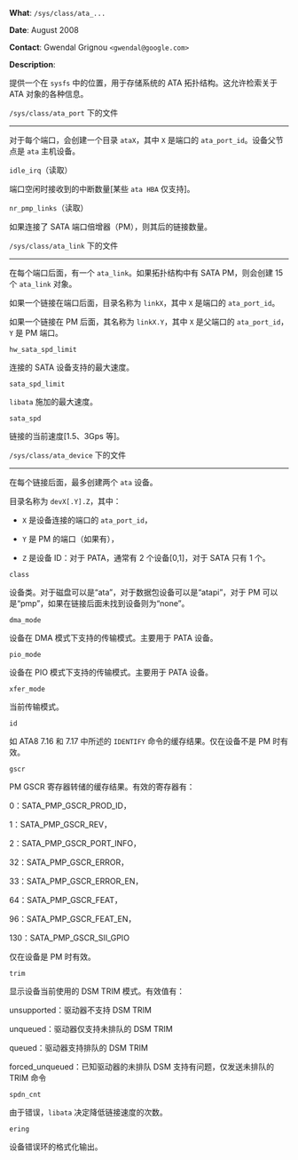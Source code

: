 **What**: `/sys/class/ata_...`

**Date**: August 2008

**Contact**: Gwendal Grignou `<gwendal@google.com>`

**Description**:

提供一个在 `sysfs` 中的位置，用于存储系统的 ATA 拓扑结构。这允许检索关于 ATA 对象的各种信息。

`/sys/class/ata_port` 下的文件

---------------------------------

对于每个端口，会创建一个目录 `ataX`，其中 `X` 是端口的 `ata_port_id`。设备父节点是 `ata` 主机设备。

`idle_irq`（读取）

端口空闲时接收到的中断数量[某些 `ata HBA` 仅支持]。

`nr_pmp_links`（读取）

如果连接了 SATA 端口倍增器（PM），则其后的链接数量。

`/sys/class/ata_link` 下的文件

---------------------------------

在每个端口后面，有一个 `ata_link`。如果拓扑结构中有 SATA PM，则会创建 15 个 `ata_link` 对象。

如果一个链接在端口后面，目录名称为 `linkX`，其中 `X` 是端口的 `ata_port_id`。

如果一个链接在 PM 后面，其名称为 `linkX.Y`，其中 `X` 是父端口的 `ata_port_id`，`Y` 是 PM 端口。

`hw_sata_spd_limit`

连接的 SATA 设备支持的最大速度。

`sata_spd_limit`

`libata` 施加的最大速度。

`sata_spd`

链接的当前速度[1.5、3Gps 等]。

`/sys/class/ata_device` 下的文件

---------------------------------

在每个链接后面，最多创建两个 `ata` 设备。

目录名称为 `devX[.Y].Z`，其中：

- `X` 是设备连接的端口的 `ata_port_id`，

- `Y` 是 PM 的端口（如果有），

- `Z` 是设备 ID：对于 PATA，通常有 2 个设备[0,1]，对于 SATA 只有 1 个。

`class`

设备类。对于磁盘可以是“ata”，对于数据包设备可以是“atapi”，对于 PM 可以是“pmp”，如果在链接后面未找到设备则为“none”。

`dma_mode`

设备在 DMA 模式下支持的传输模式。主要用于 PATA 设备。

`pio_mode`

设备在 PIO 模式下支持的传输模式。主要用于 PATA 设备。

`xfer_mode`

当前传输模式。

`id`

如 ATA8 7.16 和 7.17 中所述的 `IDENTIFY` 命令的缓存结果。仅在设备不是 PM 时有效。

`gscr`

PM GSCR 寄存器转储的缓存结果。有效的寄存器有：

0：SATA_PMP_GSCR_PROD_ID，

1：SATA_PMP_GSCR_REV，

2：SATA_PMP_GSCR_PORT_INFO，

32：SATA_PMP_GSCR_ERROR，

33：SATA_PMP_GSCR_ERROR_EN，

64：SATA_PMP_GSCR_FEAT，

96：SATA_PMP_GSCR_FEAT_EN，

130：SATA_PMP_GSCR_SII_GPIO

仅在设备是 PM 时有效。

`trim`

显示设备当前使用的 DSM TRIM 模式。有效值有：

unsupported：驱动器不支持 DSM TRIM

unqueued：驱动器仅支持未排队的 DSM TRIM

queued：驱动器支持排队的 DSM TRIM

forced_unqueued：已知驱动器的未排队 DSM 支持有问题，仅发送未排队的 TRIM 命令

`spdn_cnt`

由于错误，`libata` 决定降低链接速度的次数。

`ering`

设备错误环的格式化输出。